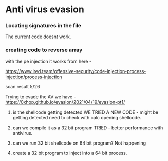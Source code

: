 # Anti virus evasion

### Locating signatures in the file

The current code doesnt work.

### creating code to reverse array

with the pe injection it works from here - 

https://www.ired.team/offensive-security/code-injection-process-injection/process-injection

scan result 5/26

Trying to evade the AV we have - https://0xhop.github.io/evasion/2021/04/19/evasion-pt1/

1. is the shellcode getting detected
WE TRIED A NEW CODE - might be getting detected need to check with calc opening shellcode.

2. can we compile it as a 32 bit program
TRIED - better performance with antivirus.

3. can we run 32 bit shellcode on 64 bit program?
Not happening

4. create a 32 bit program to inject into a 64 bit process.
